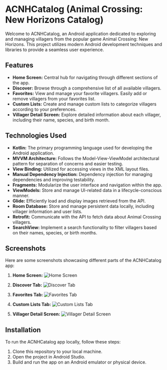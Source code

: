 # ACNHCatalog (Animal Crossing: New Horizons Catalog)

Welcome to ACNHCatalog, an Android application dedicated to exploring and managing villagers from the popular game Animal Crossing: New Horizons. This project utilizes modern Android development techniques and libraries to provide a seamless user experience.

## Features

- **Home Screen:** Central hub for navigating through different sections of the app.
- **Discover:** Browse through a comprehensive list of all available villagers.
- **Favorites:** View and manage your favorite villagers. Easily add or remove villagers from your favorites list.
- **Custom Lists:** Create and manage custom lists to categorize villagers according to your preferences.
- **Villager Detail Screen:** Explore detailed information about each villager, including their name, species, and birth month.

## Technologies Used

- **Kotlin:** The primary programming language used for developing the Android application.
- **MVVM Architecture:** Follows the Model-View-ViewModel architectural pattern for separation of concerns and easier testing.
- **View Binding:** Utilized for accessing views in the XML layout files.
- **Manual Dependency Injection:** Dependency injection for managing dependencies and improving testability.
- **Fragments:** Modularize the user interface and navigation within the app.
- **ViewModels:** Store and manage UI-related data in a lifecycle-conscious manner.
- **Glide:** Efficiently load and display images retrieved from the API.
- **Room Database:** Store and manage persistent data locally, including villager information and user lists.
- **Retrofit:** Communicate with the API to fetch data about Animal Crossing villagers.
- **SearchView:** Implement a search functionality to filter villagers based on their names, species, or birth months.

## Screenshots

Here are some screenshots showcasing different parts of the ACNHCatalog app:

1. **Home Screen:**
   ![Home Screen](/path/to/home_screen_screenshot.png)

2. **Discover Tab:**
   ![Discover Tab](/path/to/discover_tab_screenshot.png)

3. **Favorites Tab:**
   ![Favorites Tab](/path/to/favorites_tab_screenshot.png)

4. **Custom Lists Tab:**
   ![Custom Lists Tab](/path/to/custom_lists_tab_screenshot.png)

5. **Villager Detail Screen:**
   ![Villager Detail Screen](/path/to/villager_detail_screen_screenshot.png)

## Installation

To run the ACNHCatalog app locally, follow these steps:

1. Clone this repository to your local machine.
2. Open the project in Android Studio.
3. Build and run the app on an Android emulator or physical device.
